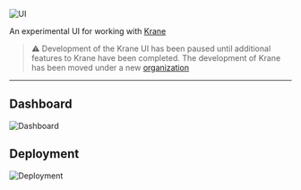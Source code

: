 ![UI](https://res.cloudinary.com/biensupernice/image/upload/v1605394400/Marketing_-_Krane_UI_k23dy1.png)

An experimental UI for working with [Krane](https://krane.sh)

> ⚠️ Development of the Krane UI has been paused until additional features to Krane have been completed. The development of Krane has been moved under a new [organization](https://github.com/krane)

---

## Dashboard

![Dashboard](https://res.cloudinary.com/biensupernice/image/upload/v1605394662/Dashboard_-_Home_emktk6.png)

## Deployment

![Deployment](https://res.cloudinary.com/biensupernice/image/upload/v1605394717/Dashbaord_-_Deployment_Page_bksk9l.png)
